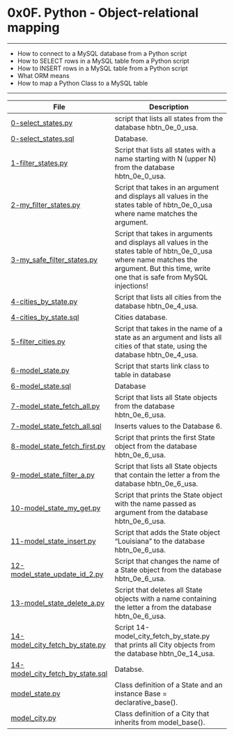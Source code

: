 # 0x0F. Python - Object-relational mapping
---
- How to connect to a MySQL database from a Python script
- How to SELECT rows in a MySQL table from a Python script
- How to INSERT rows in a MySQL table from a Python script
- What ORM means
- How to map a Python Class to a MySQL table
---
| File | Description |
| --- | --- |
| [0-select_states.py]() | script that lists all states from the database hbtn_0e_0_usa.|
| [0-select_states.sql]() | Database.|
| [1-filter_states.py]() | Script that lists all states with a name starting with N (upper N) from the database hbtn_0e_0_usa. |
| [2-my_filter_states.py]() | Script that takes in an argument and displays all values in the states table of hbtn_0e_0_usa where name matches the argument.|
| [3-my_safe_filter_states.py]() | Script that takes in arguments and displays all values in the states table of hbtn_0e_0_usa where name matches the argument. But this time, write one that is safe from MySQL injections! |
| [4-cities_by_state.py]() |Script that lists all cities from the database hbtn_0e_4_usa. |
| [4-cities_by_state.sql]() | Cities database. |
| [5-filter_cities.py]() | Script that takes in the name of a state as an argument and lists all cities of that state, using the database hbtn_0e_4_usa. |
| [6-model_state.py]() | Script that starts link class to table in database|
| [6-model_state.sql]() | Database |
| [7-model_state_fetch_all.py]() | Script that lists all State objects from the database hbtn_0e_6_usa.|
| [7-model_state_fetch_all.sql]() | Inserts values to the Database 6.|
| [8-model_state_fetch_first.py]() | Script that prints the first State object from the database hbtn_0e_6_usa. |
| [9-model_state_filter_a.py]() | Script that lists all State objects that contain the letter a from the database hbtn_0e_6_usa. |
| [10-model_state_my_get.py]() | Script that prints the State object with the name passed as argument from the database hbtn_0e_6_usa. |
| [11-model_state_insert.py]() | Script that adds the State object “Louisiana” to the database hbtn_0e_6_usa. |
| [12-model_state_update_id_2.py]() | Script that changes the name of a State object from the database hbtn_0e_6_usa. |
| [13-model_state_delete_a.py]() | Script that deletes all State objects with a name containing the letter a from the database hbtn_0e_6_usa. |
| [14-model_city_fetch_by_state.py]() | Script 14-model_city_fetch_by_state.py that prints all City objects from the database hbtn_0e_14_usa. |
| [14-model_city_fetch_by_state.sql]() | Databse. |
| [model_state.py]() | Class definition of a State and an instance Base = declarative_base().|
| [model_city.py]() | Class definition of a City that inherits from  model_base().|

